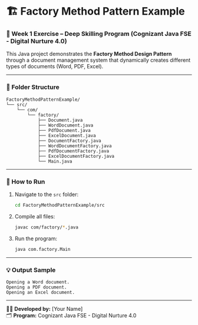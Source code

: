 # 🏗️ Factory Method Pattern Example

### 📍 Week 1 Exercise – Deep Skilling Program (Cognizant Java FSE - Digital Nurture 4.0)

This Java project demonstrates the **Factory Method Design Pattern** through a document management system that dynamically creates different types of documents (Word, PDF, Excel).

---

### 📂 Folder Structure

```
FactoryMethodPatternExample/
└── src/
    └── com/
        └── factory/
            ├── Document.java
            ├── WordDocument.java
            ├── PdfDocument.java
            ├── ExcelDocument.java
            ├── DocumentFactory.java
            ├── WordDocumentFactory.java
            ├── PdfDocumentFactory.java
            ├── ExcelDocumentFactory.java
            └── Main.java
```

---

### 🚀 How to Run

1. Navigate to the `src` folder:
    ```bash
    cd FactoryMethodPatternExample/src
    ```

2. Compile all files:
    ```bash
    javac com/factory/*.java
    ```

3. Run the program:
    ```bash
    java com.factory.Main
    ```

---

### 💡 Output Sample

```
Opening a Word document.
Opening a PDF document.
Opening an Excel document.
```

---

👩‍💻 **Developed by:** [Your Name]  
🗂️ **Program:** Cognizant Java FSE - Digital Nurture 4.0